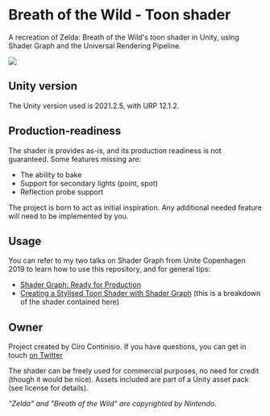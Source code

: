# Breath of the Wild - Toon shader
A recreation of Zelda: Breath of the Wild's toon shader in Unity, using Shader Graph and the Universal Rendering Pipeline.

![](https://pbs.twimg.com/media/EF888S4WkAE0eY8?format=jpg&name=4096x4096)

## Unity version
The Unity version used is 2021.2.5, with URP 12.1.2.

## Production-readiness
The shader is provides as-is, and its production readiness is not guaranteed.
Some features missing are:
- The ability to bake
- Support for secondary lights (point, spot)
- Reflection probe support

The project is born to act as initial inspiration. Any additional needed feature will need to be implemented by you.

## Usage
You can refer to my two talks on Shader Graph from Unite Copenhagen 2019 to learn how to use this repository, and for general tips:
- [Shader Graph: Ready for Production](https://youtu.be/L6mU2rkT5To)
- [Creating a Stylised Toon Shader with Shader Graph](https://youtu.be/DOLE4nrK97g) (this is a breakdown of the shader contained here)

## Owner
Project created by Ciro Continisio. If you have questions, you can get in touch [on Twitter](https://twitter.com/cirocontns)

The shader can be freely used for commercial purposes, no need for credit (though it would be nice).
Assets included are part of a Unity asset pack (see license for details).

*"Zelda" and "Breath of the Wild" are copyrighted by Nintendo.*
